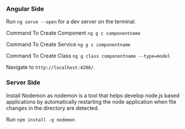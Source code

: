 ### Angular Side

Run `ng serve --open` for a dev server on the terminal. 

Command To Create Component `ng g c componentname`

Command To Create Service `ng g s componentname`

Command To Create Class `ng g class componentname --type=model`

Navigate to `http://localhost:4200/`.

### Server Side

Install Nodemon as nodemon is a tool that helps develop node.js based applications by automatically restarting the node application when file changes in the directory are detected.


Run `npm install -g nodemon`


